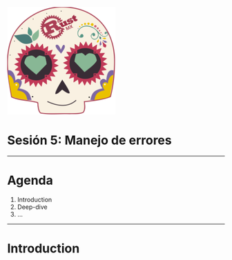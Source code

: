 <img src="../assets/images/rustmx-logo.svg" alt="RustMX" width="250rem" height="auto">

# Sesión 5: Manejo de errores

---

# Agenda

1. Introduction
2. Deep-dive
3. ...

---

# Introduction

